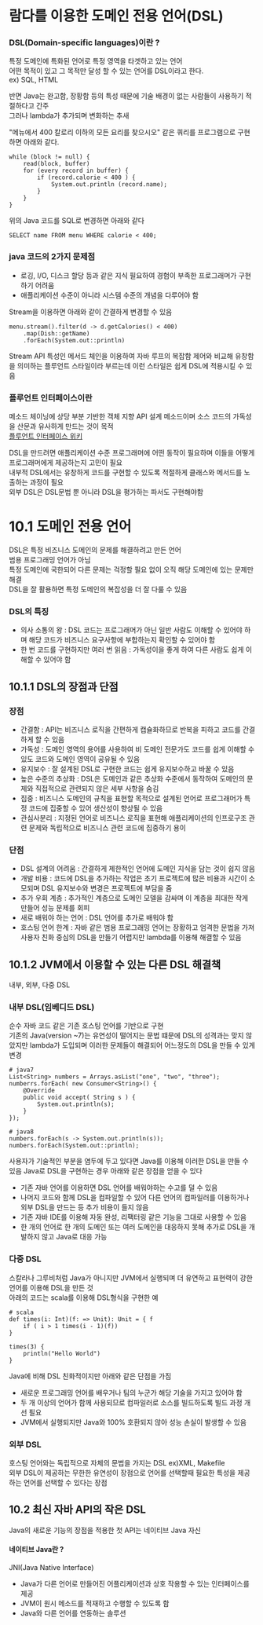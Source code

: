 # 람다를 이용한 도메인 전용 언어(DSL)
### DSL(Domain-specific languages)이란 ?

특정 도메인에 특화된 언어로 특정 영역을 타겟하고 있는 언어  
어떤 목적이 있고 그 목적만 달성 할 수 있는 언어를 DSL이라고 한다.  
ex) SQL, HTML

반면 Java는 완고함, 장황함 등의 특성 때문에 기술 배경이 없는 사람들이 사용하기 적절하다고 간주  
그러나 lambda가 추가되며 변화하는 추새

"메뉴에서 400 칼로리 이하의 모든 요리를 찾으시오" 같은 쿼리를 프로그램으로 구현하면 아래와 같다.
```
while (block != null) {
    read(block, buffer)
    for (every record in buffer) {
        if (record.calorie < 400 ) {
            System.out.println (record.name);
        }
    }
}
```
위의 Java 코드를 SQL로 변경하면 아래와 같다

```
SELECT name FROM menu WHERE calorie < 400;
```

### java 코드의 2가지 문제점
- 로깅, I/O, 디스크 할당 등과 같은 지식 필요하여 경험이 부족한 프로그래머가 구현하기 어려움
- 애플리케이션 수준이 아니라 시스템 수준의 개념을 다루어야 함

Stream을 이용하면 아래와 같이 간결하게 변경할 수 있음
```
menu.stream().filter(d -> d.getCalories() < 400)
    .map(Dish::getName)
    .forEach(System.out::println)
```
Stream API 특성인 메서드 체인을 이용하여 자바 루프의 복잡함 제어와 비교해 유창함을 의미하는 플루언트 스타일이라 부르는데 이런 스타일은 쉽게 DSL에 적용시킬 수 있음

### 플루언트 인터페이스이란
메소드 체이닝에 상당 부분 기반한 객체 지향 API 설계 메소드이며 소스 코드의 가독성을 산문과 유사하게 만드는 것이 목적  
[플루언트 인터페이스 위키](https://ko.wikipedia.org/wiki/%ED%94%8C%EB%A3%A8%EC%96%B8%ED%8A%B8_%EC%9D%B8%ED%84%B0%ED%8E%98%EC%9D%B4%EC%8A%A4)

DSL을 만드려면 애플리케이션 수준 프로그래머에 어떤 동작이 필요하며 이들을 어떻게 프로그래머에게 제공하는지 고민이 필요  
내부적 DSL에서는 유창하게 코드를 구현할 수 있도록 적절하게 클래스와 메서드를 노출하는 과정이 필요  
외부 DSL은 DSL문법 뿐 아니라 DSL을 평가하는 파서도 구현해야함


# 10.1 도메인 전용 언어
DSL은 특정 비즈니스 도메인의 문제를 해결하려고 만든 언어  
범용 프로그래밍 언어가 아님  
특정 도메인에 국한되어 다른 문제는 걱정할 필요 없이 오직 해당 도메인에 있는 문제만 해결  
DSL을 잘 활용하면 특정 도메인의 복잡성을 더 잘 다룰 수 있음

### DSL의 특징
- 의사 소통의 왕 : DSL 코드는 프로그래머가 아닌 일반 사람도 이해할 수 있어야 하며 해당 코드가 비즈니스 요구사항에 부합하는지 확인할 수 있어야 함
- 한 번 코드를 구현하지만 여러 번 읽음 : 가독성이을 좋게 하여 다른 사람도 쉽게 이해할 수 있어야 함

## 10.1.1 DSL의 장점과 단점
### 장점
- 간결함 : API는 비즈니스 로직을 간편하게 캡슐화하므로 반복을 피하고 코드를 간결하게 할 수 있음
- 가독성 : 도메인 영역의 용어를 사용하여 비 도메인 전문가도 코드를 쉽게 이해할 수 있도 코드와 도메인 영역이 공유될 수 있음
- 유지보수 : 잘 설계된 DSL로 구현한 코드는 쉽게 유지보수하고 바꿀 수 있음
- 높은 수준의 추상화 : DSL은 도메인과 같은 추상화 수준에서 동작하여 도메인의 문제와 직접적으로 관련되지 않은 세부 사항을 숨김
- 집중 : 비즈니스 도메인의 규칙을 표현할 목적으로 설계된 언어로 프로그래머가 특정 코드에 집중할 수 있어 생산성이 향상될 수 있음
- 관심사분리 : 지정된 언어로 비즈니스 로직을  표현해 애플리케이션의 인프로구조 관련 문제와 독립적으로 비즈니스 관련 코드에 집중하기 용이

### 단점
- DSL 설계의 어려움 : 간결하게 제한적인 언어에 도메인 지식을 담는 것이 쉽지 않음
- 개발 비용 : 코드에 DSL을 추가하는 작업은 초기 프로젝트에 많은 비용과 시간이 소모되며 DSL 유지보수와 변경은 프로젝트에 부담을 줌
- 추가 우회 계층 : 추가적인 계층으로 도메인 모델을 감싸며 이 계층을 최대한 작게 만들어 성능 문제를 회피
- 새로 배워야 하는 언어 : DSL 언어를 추가로 배워야 함
- 호스팅 언어 한계 : 자바 같은 범용 프로그래밍 언어는 장황하고 엄격한 문법을 가져 사용자 친화 중심의 DSL을 만들기 어렵지만 lambda를 이용해 해결할 수 있음

## 10.1.2 JVM에서 이용할 수 있는 다른 DSL 해결책
내부, 외부, 다중 DSL

### 내부 DSL(임베디드 DSL)
순수 자바 코드 같은 기존 호스팅 언어를 기반으로 구현  
기존의 Java(version ~7)는 유연성이 떨어지는 문법 떄문에 DSL의 성격과는 맞지 않았지만 lambda가 도입되며 이러한 문제들이 해결되어 어느정도의 DSL을 만들 수 있게 변경
```
# java7
List<String> numbers = Arrays.asList("one", "two", "three");
numberrs.forEach( new Consumer<String>() {
    @Override
    public void accept( String s ) {
        System.out.println(s);
    }
});
```

```
# java8
numbers.forEach(s -> System.out.println(s));
numbers.forEach(System.out::println);
```

사용자가 기술적인 부분을 염두에 두고 있다면 Java를 이용해 이러한 DSL을 만들 수 있음
Java로 DSL을 구현하는 경우 아래와 같은 장점을 얻을 수 있다
- 기존 자바 언어를 이용하면 DSL 언어를 배워야하는 수고를 덜 수 있음
- 나머지 코드와 함께 DSL을 컴파일할 수 있어 다른 언어의 컴파일러를 이용하거나 외부 DSL을 만드는 등 추가 비용이 들지 않음
- 기존 자바 IDE를 이용해 자동 완성, 리팩터링 같은 기능을 그대로 사용할 수 있음
- 한 개의 언어로 한 개의 도메인 또는 여러 도메인을 대응하지 못해 추가로 DSL을 개발하지 않고 Java로 대응 가능

### 다중 DSL
스칼라나 그루비처럼 Java가 아니지만 JVM에서 실행되며 더 유연하고 표현력이 강한 언어를 이용해 DSL을 만든 것  
아래의 코드는 scala를 이용해 DSL형식을 구현한 예

```
# scala
def times(i: Int)(f: => Unit): Unit = { f
    if ( i > 1 times(i - 1)(f))
}
```

```
times(3) {
    println("Hello World")
}
```

Java에 비해 DSL 친화적이지만 아래와 같은 단점을 가짐
- 새로운 프로그래밍 언어를 배우거나 팀의 누군가 해당 기술을 가지고 있어야 함
- 두 개 이상의 언어가 함께 사용되므로 컴파일러로 소스를 빌드하도록 빌드 과정 개선 필요
- JVM에서 실행되지만 Java와 100% 호환되지 않아 성능 손실이 발생할 수 있음

### 외부 DSL
호스팅 언어와는 독립적으로 자체의 문법을 가지는 DSL ex)XML, Makefile  
외부 DSL이 제공하는 무한한 유연성이 장점으로 언어를 선택할때 필요한 특성을 제공하는 언어를 선택할 수 있다는 장점

## 10.2 최신 자바 API의 작은 DSL
Java의 새로운 기능의 장점을 적용한 첫 API는 네이티브 Java 자신

#### 네이티브 Java란 ?
JNI(Java Native Interface)
- Java가 다른 언어로 만들어진 어플리케이션과 상호 작용할 수 있는 인터페이스를 제공
- JVM이 원시 메소드를 적재하고 수행할 수 있도록 함
- Java와 다른 언어를 연동하는 솔루션


